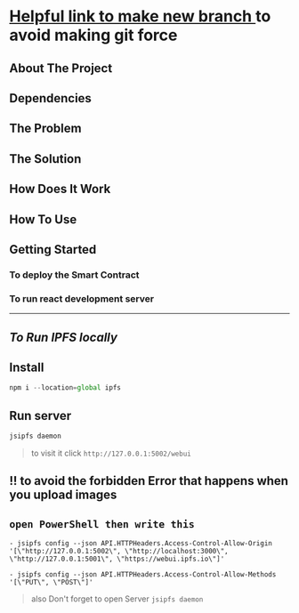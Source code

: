 # [Helpful link to make new branch ](https://www.varonis.com/blog/git-branching) to avoid making git force
## About The Project

## Dependencies

## The Problem

## The Solution

## How Does It Work

## How To Use

## Getting Started

### To deploy the Smart Contract

### To run react development server

----------------------
## *To Run IPFS locally*
## Install 
 ```js
npm i --location=global ipfs
```
##  Run server 
```js
jsipfs daemon
```
> to visit it click ```http://127.0.0.1:5002/webui```

## !! to avoid the forbidden Error that happens when you upload images 
## ```open PowerShell then write this``` 
  ```git
  - jsipfs config --json API.HTTPHeaders.Access-Control-Allow-Origin '[\"http://127.0.0.1:5002\", \"http://localhost:3000\", \"http://127.0.0.1:5001\", \"https://webui.ipfs.io\"]'

  - jsipfs config --json API.HTTPHeaders.Access-Control-Allow-Methods '[\"PUT\", \"POST\"]'
  ```
  > also Don't forget to open Server 
  ```jsipfs daemon```